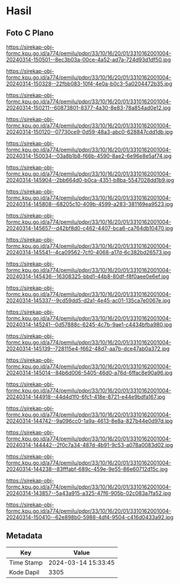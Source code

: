 # Hasil

## Foto C Plano

https://sirekap-obj-formc.kpu.go.id/a774/pemilu/pdpr/33/10/16/20/01/3310162001004-20240314-150501--8ec3b03a-00ce-4a52-ad7a-724d93d1df50.jpg

https://sirekap-obj-formc.kpu.go.id/a774/pemilu/pdpr/33/10/16/20/01/3310162001004-20240314-150328--22fbb083-10f4-4e0a-b0c3-5a0204472b35.jpg

https://sirekap-obj-formc.kpu.go.id/a774/pemilu/pdpr/33/10/16/20/01/3310162001004-20240314-150211--60873801-8377-4a30-8e83-78a854ad0e12.jpg

https://sirekap-obj-formc.kpu.go.id/a774/pemilu/pdpr/33/10/16/20/01/3310162001004-20240314-150120--07730ce9-0d59-48a3-abc0-628847cdd1db.jpg

https://sirekap-obj-formc.kpu.go.id/a774/pemilu/pdpr/33/10/16/20/01/3310162001004-20240314-150034--03a8b1b8-f66b-4590-8ae2-6e96e8e5af74.jpg

https://sirekap-obj-formc.kpu.go.id/a774/pemilu/pdpr/33/10/16/20/01/3310162001004-20240314-145904--2bb664d0-b0ca-4351-b8ba-5547028dd1b9.jpg

https://sirekap-obj-formc.kpu.go.id/a774/pemilu/pdpr/33/10/16/20/01/3310162001004-20240314-145808--68205c10-409b-4599-a283-381169ea9523.jpg

https://sirekap-obj-formc.kpu.go.id/a774/pemilu/pdpr/33/10/16/20/01/3310162001004-20240314-145657--d42bf8d0-c462-4407-bca6-ca764db10470.jpg

https://sirekap-obj-formc.kpu.go.id/a774/pemilu/pdpr/33/10/16/20/01/3310162001004-20240314-145541--4ca09562-7cf0-4068-a17d-6c382bd26573.jpg

https://sirekap-obj-formc.kpu.go.id/a774/pemilu/pdpr/33/10/16/20/01/3310162001004-20240314-145436--16308325-bbd1-44b8-80df-f8f0aee0e6ef.jpg

https://sirekap-obj-formc.kpu.go.id/a774/pemilu/pdpr/33/10/16/20/01/3310162001004-20240314-145337--9cd59dd5-d2a1-4e45-ac01-135ca7e0067e.jpg

https://sirekap-obj-formc.kpu.go.id/a774/pemilu/pdpr/33/10/16/20/01/3310162001004-20240314-145241--0d57888c-6245-4c7b-9ae1-c4434bfba980.jpg

https://sirekap-obj-formc.kpu.go.id/a774/pemilu/pdpr/33/10/16/20/01/3310162001004-20240314-145139--728115e4-f662-48d7-aa7b-dce47ab0a372.jpg

https://sirekap-obj-formc.kpu.go.id/a774/pemilu/pdpr/33/10/16/20/01/3310162001004-20240314-145014--84b6d006-5405-46d0-a76d-6ffac8e90a96.jpg

https://sirekap-obj-formc.kpu.go.id/a774/pemilu/pdpr/33/10/16/20/01/3310162001004-20240314-144918--44d4d1f0-6fc1-418e-8721-e44e9bdfa167.jpg

https://sirekap-obj-formc.kpu.go.id/a774/pemilu/pdpr/33/10/16/20/01/3310162001004-20240314-144742--9a096cc0-1a9a-4613-8e8a-827b44e0d97d.jpg

https://sirekap-obj-formc.kpu.go.id/a774/pemilu/pdpr/33/10/16/20/01/3310162001004-20240314-144442--2f0c7a34-487d-4b91-9c53-a078a0083d02.jpg

https://sirekap-obj-formc.kpu.go.id/a774/pemilu/pdpr/33/10/16/20/01/3310162001004-20240314-144238--83fffabf-689c-459e-9e55-86e60712d15c.jpg

https://sirekap-obj-formc.kpu.go.id/a774/pemilu/pdpr/33/10/16/20/01/3310162001004-20240314-143857--5a43a915-a325-47f6-905b-02c083a7fa52.jpg

https://sirekap-obj-formc.kpu.go.id/a774/pemilu/pdpr/33/10/16/20/01/3310162001004-20240314-150410--62e898b0-5988-4df4-9504-c416d0433a92.jpg


## Metadata

| Key        | Value               |
| ---------- | ------------------- |
| Time Stamp | 2024-03-14 15:33:45 |
| Kode Dapil | 3305                |



